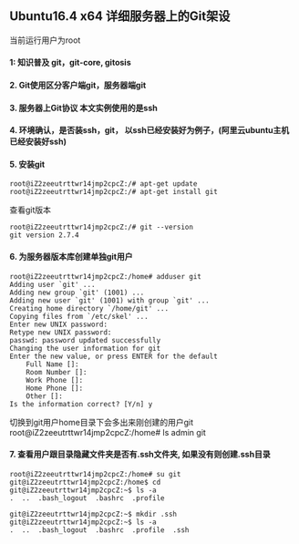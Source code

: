 
## Ubuntu16.4 x64 详细服务器上的Git架设

当前运行用户为root

#### 1: 知识普及 git，git-core, gitosis

#### 2. Git使用区分客户端git，服务器端git

#### 3. 服务器上Git协议 本文实例使用的是ssh

#### 4. 环境确认，是否装ssh，git， 以ssh已经安装好为例子，(阿里云ubuntu主机已经安装好ssh)

#### 5. 安装git

	root@iZ2zeeutrttwr14jmp2cpcZ:/# apt-get update
	root@iZ2zeeutrttwr14jmp2cpcZ:/# apt-get install git


查看git版本

	root@iZ2zeeutrttwr14jmp2cpcZ:/# git --version
	git version 2.7.4


#### 6. 为服务器版本库创建单独git用户
	root@iZ2zeeutrttwr14jmp2cpcZ:/home# adduser git
	Adding user `git' ...
	Adding new group `git' (1001) ...
	Adding new user `git' (1001) with group `git' ...
	Creating home directory `/home/git' ...
	Copying files from `/etc/skel' ...
	Enter new UNIX password:
	Retype new UNIX password:
	passwd: password updated successfully
	Changing the user information for git
	Enter the new value, or press ENTER for the default
		Full Name []:
		Room Number []:
		Work Phone []:
		Home Phone []:
		Other []:
	Is the information correct? [Y/n] y

切换到git用户home目录下会多出来刚创建的用户git
	root@iZ2zeeutrttwr14jmp2cpcZ:/home# ls
	admin  git


#### 7. 查看用户跟目录隐藏文件夹是否有.ssh文件夹, 如果没有则创建.ssh目录
	root@iZ2zeeutrttwr14jmp2cpcZ:/home# su git
	git@iZ2zeeutrttwr14jmp2cpcZ:/home$ cd
	git@iZ2zeeutrttwr14jmp2cpcZ:~$ ls -a
	.  ..  .bash_logout  .bashrc  .profile

	git@iZ2zeeutrttwr14jmp2cpcZ:~$ mkdir .ssh
	git@iZ2zeeutrttwr14jmp2cpcZ:~$ ls -a
	.  ..  .bash_logout  .bashrc  .profile  .ssh

